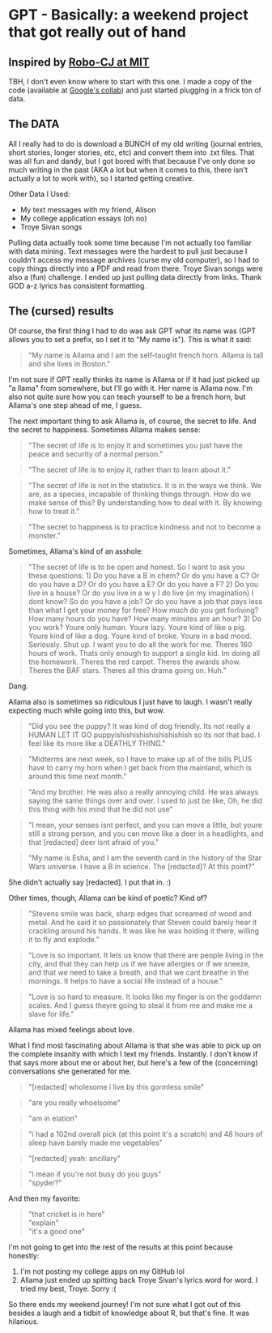# GPT - Basically: a weekend project that got really out of hand
## Inspired by [Robo-CJ at MIT](https://mitadmissions.org/blogs/entry/robo-cj-writes-a-college-app/ "The funniest thing I've ever read")
TBH, I don't even know where to start with this one. I made a copy of the code (available at [Google's collab](https://colab.research.google.com/drive/1VLG8e7YSEwypxU-noRNhsv5dW4NfTGce "Click me!")) and just started plugging in a frick ton of data.

## The DATA
All I really had to do is download a BUNCH of my old writing (journal entries, short stories, longer stories, etc, etc) and convert them into .txt files. That was all fun and dandy, but I got bored with that because I've only done so much writing in the past (AKA a lot but when it comes to this, there isn't actually a lot to work with), so I started getting creative.

Other Data I Used:
* My text messages with my friend, Alison
* My college application essays (oh no)
* Troye Sivan songs

Pulling data actually took some time because I'm not actually too familiar with data mining. Text messages were the hardest to pull just because I couldn't access my message archives (curse my old computer), so I had to copy things directly into a PDF and read from there. Troye Sivan songs were also a (fun) challenge. I ended up just pulling data directly from links. Thank GOD a-z lyrics has consistent formatting.

## The (cursed) results
Of course, the first thing I had to do was ask GPT what its name was (GPT allows you to set a prefix, so I set it to "My name is"). This is what it said:

> "My name is Allama and I am the self-taught french horn. Allama is tall and she lives in Boston."

I'm not sure if GPT really thinks its name is Allama or if it had just picked up "a llama" from somewhere, but I'll go with it. Her name is Allama now. I'm also not quite sure how you can teach yourself to be a french horn, but Allama's one step ahead of me, I guess.

The next important thing to ask Allama is, of course, the secret to life. And the secret to happiness. Sometimes Allama makes sense:
>"The secret of life is to enjoy it and sometimes you just have the peace and security of a normal person."

>"The secret of life is to enjoy it, rather than to learn about it."

>"The secret of life is not in the statistics. It is in the ways we think. We are, as a species, incapable of thinking things through. How do we make sense of this? By understanding how to deal with it. By knowing how to treat it."

>"The secret to happiness is to practice kindness and not to become a monster."

Sometimes, Allama's kind of an asshole:
> "The secret of life is to be open and honest. So I want to ask you these questions: 1) Do you have a B in chem? Or do you have a C? Or do you have a D? Or do you have a E? Or do you have a F? 2) Do you live in a house? Or do you live in a w y I do live (in my imagination) I dont know? So do you have a job? Or do you have a job that pays less than what I get your money for free? How much do you get forliving? How many hours do you have? How many minutes are an hour? 3) Do you work? Youre only human. Youre lazy. Youre kind of like a pig. Youre kind of like a dog. Youre kind of broke. Youre in a bad mood. Seriously. Shut up. I want you to do all the work for me. Theres 160 hours of work. Thats only enough to support a single kid. Im doing all the homework. Theres the red carpet. Theres the awards show. Theres the BAF stars. Theres all this drama going on. Huh."

Dang.

Allama also is sometimes so ridiculous I just have to laugh. I wasn't really expecting much while going into this, but wow.
> "Did you see the puppy? It was kind of dog friendly. Its not really a HUMAN LET IT GO puppyishishishishishishishish so its not that bad. I feel like its more like a DEATHLY THING."

> "Midterms are next week, so I have to make up all of the bills PLUS have to carry my horn when I get back from the mainland, which is around this time next month."

>"And my brother. He was also a really annoying child. He was always saying the same things over and over. I used to just be like, Oh, he did this thing with his mind that he did not use"

>"I mean, your senses isnt perfect, and you can move a little, but youre still a strong person, and you can move like a deer in a headlights, and that [redacted] deer isnt afraid of you."

> "My name is Esha, and I am the seventh card in the history of the Star Wars universe. I have a B in science. The [redacted]? At this point?"

She didn't actually say [redacted]. I put that in. :)

Other times, though, Allama can be kind of poetic? Kind of?
> "Stevens smile was back, sharp edges that screamed of wood and metal. And he said it so passionately that Steven could barely hear it crackling around his hands. It was like he was holding it there, willing it to fly and explode."

>"Love is so important. It lets us know that there are people living in the city, and that they can help us if we have allergies or if we sneeze, and that we need to take a breath, and that we cant breathe in the mornings. It helps to have a social life instead of a house."

>"Love is so hard to measure. It looks like my finger is on the goddamn scales. And I guess theyre going to steal it from me and make me a slave for life."

Allama has mixed feelings about love.

What I find most fascinating about Allama is that she was able to pick up on the complete insanity with which I text my friends. Instantly. I don't know if that says more about me or about her, but here's a few of the (concerning) conversations she generated for me.

> "[redacted] wholesome i live by this gormless smile"

> "are you really whoelsome"

>"am in elation"

>"i had a 102nd overall pick (at this point it's a scratch) and 48 hours of sleep have barely made me vegetables"

>"[redacted] yeah: ancillary"

> "I mean if you're not busy do you guys" <br/>
>"spyder?"

And then my favorite:

>"that cricket is in here"<br/>
>"explain"<br/>
>"it's a good one"

I'm not going to get into the rest of the results at this point because honestly: 
1. I'm not posting my college apps on my GitHub lol 
2. Allama just ended up spitting back Troye Sivan's lyrics word for word. I tried my best, Troye. Sorry :(

So there ends my weekend journey! I'm not sure what I got out of this besides a laugh and a tidbit of knowledge about R, but that's fine. It was hilarious.

